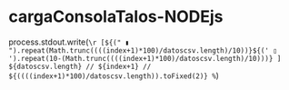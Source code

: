 # cargaConsolaTalos-NODEjs

process.stdout.write(`\r [${(" ▮ ").repeat(Math.trunc((((index+1)*100)/datoscsv.length)/10))}${(' ▯ ').repeat(10-(Math.trunc((((index+1)*100)/datoscsv.length)/10)))} ] ${datoscsv.length} // ${index+1} // ${((((index+1)*100)/datoscsv.length)).toFixed(2)} %`)
